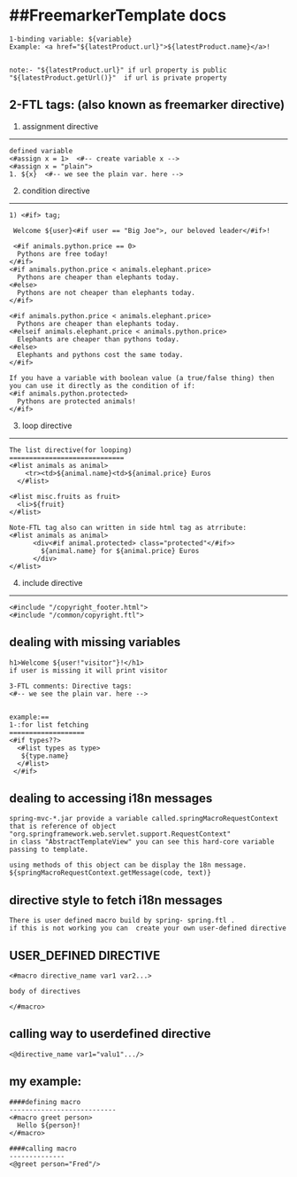 ##FreemarkerTemplate docs
================================================
	
	1-binding variable: ${variable}
	Example: <a href="${latestProduct.url}">${latestProduct.name}</a>!


	note:- "${latestProduct.url}" if url property is public
	"${latestProduct.getUrl()}"  if url is private property

2-FTL tags: (also known as freemarker directive)
-----------------------------------------------

1) assignment directive
-----------------------
	
	defined variable
	<#assign x = 1>  <#-- create variable x -->
	<#assign x = "plain">
	1. ${x}  <#-- we see the plain var. here -->


2) condition directive
---------------------
	1) <#if> tag;

	 Welcome ${user}<#if user == "Big Joe">, our beloved leader</#if>!
	 
	 <#if animals.python.price == 0>
	  Pythons are free today!
	</#if>
	<#if animals.python.price < animals.elephant.price>
	  Pythons are cheaper than elephants today.
	<#else>
	  Pythons are not cheaper than elephants today.
	</#if>
	
	<#if animals.python.price < animals.elephant.price>
	  Pythons are cheaper than elephants today.
	<#elseif animals.elephant.price < animals.python.price>
	  Elephants are cheaper than pythons today.
	<#else>
	  Elephants and pythons cost the same today.
	</#if>

	If you have a variable with boolean value (a true/false thing) then you can use it directly as the condition of if:
	<#if animals.python.protected>
	  Pythons are protected animals!
	</#if>


3) loop directive
-----------------

	The list directive(for looping)
	=============================
	<#list animals as animal>
	    <tr><td>${animal.name}<td>${animal.price} Euros
	  </#list>
	
	<#list misc.fruits as fruit>
	  <li>${fruit}
	</#list>
	
	Note-FTL tag also can written in side html tag as atrribute:
	<#list animals as animal>
	      <div<#if animal.protected> class="protected"</#if>>
	        ${animal.name} for ${animal.price} Euros
	      </div>
	</#list>
	
	
4) include directive
-------------------

	<#include "/copyright_footer.html">
	<#include "/common/copyright.ftl">

	
dealing with missing variables
--------------------------------

	h1>Welcome ${user!"visitor"}!</h1>
	if user is missing it will print visitor
	
	3-FTL comments: Directive tags:
	<#-- we see the plain var. here -->
	
	
	example:==
	1-:for list fetching
	===================
	<#if types??>
	  <#list types as type>
	   ${type.name}
	  </#list>
	 </#if>
	 



dealing to accessing i18n messages
-----------------------------------
	spring-mvc-*.jar provide a variable called.springMacroRequestContext
	that is reference of object "org.springframework.web.servlet.support.RequestContext"
	in class "AbstractTemplateView" you can see this hard-core variable passing to template.
	
	using methods of this object can be display the 18n message.
	${springMacroRequestContext.getMessage(code, text)}

directive style to fetch i18n messages
---------------------------------------
	There is user defined macro build by spring- spring.ftl .
	if this is not working you can  create your own user-defined directive

USER_DEFINED DIRECTIVE
---------------------------
	<#macro directive_name var1 var2...>
	
	body of directives
	
	</#macro>


calling way to userdefined directive
-------------------------------------
	<@directive_name var1="valu1".../>




my example:
-----------
	####defining macro
	---------------------------
	<#macro greet person>
	  Hello ${person}!
	</#macro>

	####calling macro
	--------------
	<@greet person="Fred"/> 












